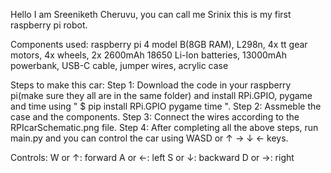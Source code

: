 Hello I am Sreeniketh Cheruvu,
you can call me Srinix this is my first raspberry pi robot.

Components used:
  raspberry pi 4 model B(8GB RAM),
  L298n, 4x tt gear motors, 4x wheels,
  2x 2600mAh 18650 Li-Ion batteries,
  13000mAh powerbank,
  USB-C cable,
  jumper wires,
  acrylic case

Steps to make this car:
  Step 1:
    Download the code in your raspberry pi(make sure they all are in the same folder) and install RPi.GPIO, pygame and time using " $ pip install RPi.GPIO pygame time ".
  Step 2:
    Assmeble the case and the components.
  Step 3:
    Connect the wires according to the RPIcarSchematic.png file.
  Step 4:
    After completing all the above steps, run main.py and you can control the car using WASD or ↑ → ↓ ← keys.

Controls:
  W or ↑:
    forward
  A or ←:
    left
  S or ↓:
    backward
  D or →:
    right
